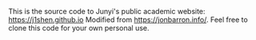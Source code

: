This is the source code to Junyi's public academic website: https://j1shen.github.io
Modified from https://jonbarron.info/. Feel free to clone this code for your own personal use.
